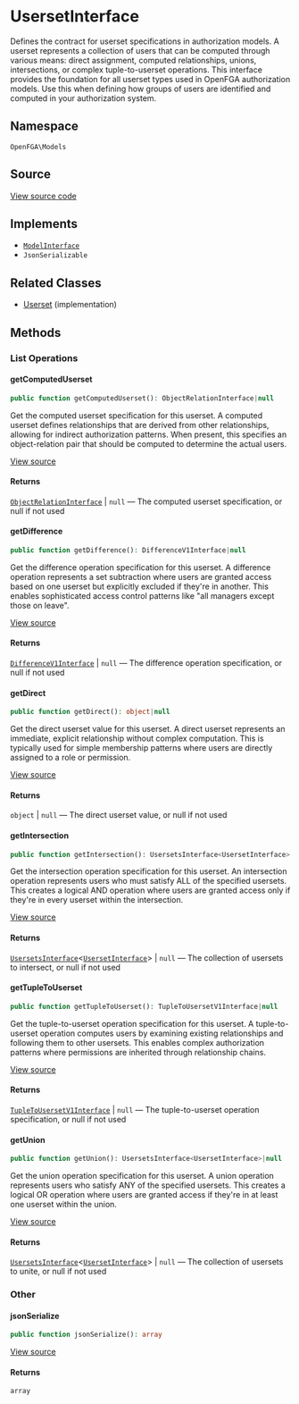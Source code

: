 # UsersetInterface

Defines the contract for userset specifications in authorization models. A userset represents a collection of users that can be computed through various means: direct assignment, computed relationships, unions, intersections, or complex tuple-to-userset operations. This interface provides the foundation for all userset types used in OpenFGA authorization models. Use this when defining how groups of users are identified and computed in your authorization system.

## Namespace
`OpenFGA\Models`

## Source
[View source code](https://github.com/evansims/openfga-php/blob/main/src/Models/UsersetInterface.php)

## Implements
* [`ModelInterface`](ModelInterface.md)
* `JsonSerializable`

## Related Classes
* [Userset](Models/Userset.md) (implementation)



## Methods

                                                                                                            
### List Operations
#### getComputedUserset


```php
public function getComputedUserset(): ObjectRelationInterface|null
```

Get the computed userset specification for this userset. A computed userset defines relationships that are derived from other relationships, allowing for indirect authorization patterns. When present, this specifies an object-relation pair that should be computed to determine the actual users.

[View source](https://github.com/evansims/openfga-php/blob/main/src/Models/UsersetInterface.php#L32)


#### Returns
[`ObjectRelationInterface`](ObjectRelationInterface.md) &#124; `null` — The computed userset specification, or null if not used
#### getDifference


```php
public function getDifference(): DifferenceV1Interface|null
```

Get the difference operation specification for this userset. A difference operation represents a set subtraction where users are granted access based on one userset but explicitly excluded if they&#039;re in another. This enables sophisticated access control patterns like &quot;all managers except those on leave&quot;.

[View source](https://github.com/evansims/openfga-php/blob/main/src/Models/UsersetInterface.php#L43)


#### Returns
[`DifferenceV1Interface`](DifferenceV1Interface.md) &#124; `null` — The difference operation specification, or null if not used
#### getDirect


```php
public function getDirect(): object|null
```

Get the direct userset value for this userset. A direct userset represents an immediate, explicit relationship without complex computation. This is typically used for simple membership patterns where users are directly assigned to a role or permission.

[View source](https://github.com/evansims/openfga-php/blob/main/src/Models/UsersetInterface.php#L54)


#### Returns
`object` &#124; `null` — The direct userset value, or null if not used
#### getIntersection


```php
public function getIntersection(): UsersetsInterface<UsersetInterface>|null
```

Get the intersection operation specification for this userset. An intersection operation represents users who must satisfy ALL of the specified usersets. This creates a logical AND operation where users are granted access only if they&#039;re in every userset within the intersection.

[View source](https://github.com/evansims/openfga-php/blob/main/src/Models/UsersetInterface.php#L65)


#### Returns
[`UsersetsInterface`](Models/Collections/UsersetsInterface.md)&lt;[`UsersetInterface`](UsersetInterface.md)&gt; &#124; `null` — The collection of usersets to intersect, or null if not used
#### getTupleToUserset


```php
public function getTupleToUserset(): TupleToUsersetV1Interface|null
```

Get the tuple-to-userset operation specification for this userset. A tuple-to-userset operation computes users by examining existing relationships and following them to other usersets. This enables complex authorization patterns where permissions are inherited through relationship chains.

[View source](https://github.com/evansims/openfga-php/blob/main/src/Models/UsersetInterface.php#L76)


#### Returns
[`TupleToUsersetV1Interface`](TupleToUsersetV1Interface.md) &#124; `null` — The tuple-to-userset operation specification, or null if not used
#### getUnion


```php
public function getUnion(): UsersetsInterface<UsersetInterface>|null
```

Get the union operation specification for this userset. A union operation represents users who satisfy ANY of the specified usersets. This creates a logical OR operation where users are granted access if they&#039;re in at least one userset within the union.

[View source](https://github.com/evansims/openfga-php/blob/main/src/Models/UsersetInterface.php#L87)


#### Returns
[`UsersetsInterface`](Models/Collections/UsersetsInterface.md)&lt;[`UsersetInterface`](UsersetInterface.md)&gt; &#124; `null` — The collection of usersets to unite, or null if not used
### Other
#### jsonSerialize


```php
public function jsonSerialize(): array
```


[View source](https://github.com/evansims/openfga-php/blob/main/src/Models/UsersetInterface.php#L100)


#### Returns
`array`

